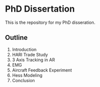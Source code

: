 PhD Dissertation
=====================

This is the repository for my PhD disseration.

Outline
-------

1. Introduction
2. HARI Trade Study
3. 3 Axis Tracking in AR
4. EMG
5. Aircraft Feedback Experiment
6. Hess Modeling
7. Conclusion
